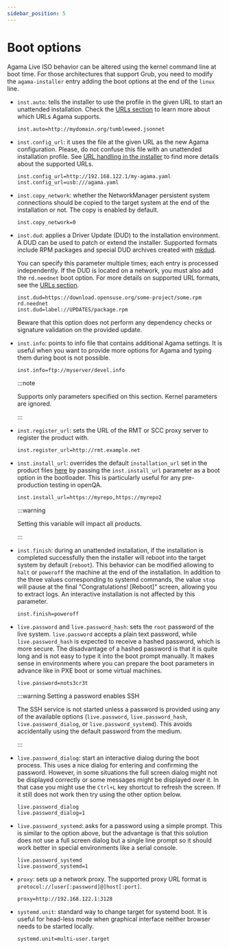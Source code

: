 ```yaml
---
sidebar_position: 5
---
```


# Boot options

Agama Live ISO behavior can be altered using the kernel command line at boot time. For those
architectures that support Grub, you need to modify the `agama-installer` entry adding the boot
options at the end of the `linux` line.

- `inst.auto`: tells the installer to use the profile in the given URL to start an unattended
  installation. Check the [URLs section](/docs/user/urls) to learn more about which URLs Agama
  supports.

  ```text
  inst.auto=http://mydomain.org/tumbleweed.jsonnet
  ```

- `inst.config_url`: it uses the file at the given URL as the new Agama configuration. Please, do
  not confuse this file with an unattended installation profile. See
  [URL handling in the installer](https://github.com/yast/yast-installation/blob/master/doc/url.md)
  to find more details about the supported URLs.

  ```text
  inst.config_url=http://192.168.122.1/my-agama.yaml
  inst.config_url=usb:///agama.yaml
  ```

- `inst.copy_network`: whether the NetworkManager persistent system connections should be copied to
  the target system at the end of the installation or not. The copy is enabled by default.

  ```text
  inst.copy_network=0
  ```

- `inst.dud`: applies a Driver Update (DUD) to the installation environment. A DUD can be used to
  patch or extend the installer. Supported formats include RPM packages and special DUD archives
  created with [mkdud](https://github.com/openSUSE/mkdud).

  You can specify this parameter multiple times; each entry is processed independently. If the DUD
  is located on a network, you must also add the `rd.neednet` boot option. For more details on
  supported URL formats, see the [URLs section](/docs/user/urls).

  ```text
  inst.dud=https://download.opensuse.org/some-project/some.rpm rd.neednet
  inst.dud=label://UPDATES/package.rpm
  ```

  Beware that this option does not perform any dependency checks or signature validation on the
  provided update.

- `inst.info`: points to info file that contains additional Agama settings. It is useful when you
  want to provide more options for Agama and typing them during boot is not possible.

  ```text
  inst.info=ftp://myserver/devel.info
  ```

  :::note

  Supports only parameters specified on this section. Kernel parameters are ignored.

  :::

- `inst.register_url`: sets the URL of the RMT or SCC proxy server to register the product with.

  ```text
  inst.register_url=http://rmt.example.net
  ```

- `inst.install_url`: overrides the default `installation_url` set in the product files
  [here](https://github.com/openSUSE/agama/tree/master/products.d) by passing the `inst.install_url`
  parameter as a boot option in the bootloader. This is particularly useful for any pre-production
  testing in openQA.

  ```text
  inst.install_url=https://myrepo,https://myrepo2
  ```

  :::warning

  Setting this variable will impact all products.

  :::

- `inst.finish`: during an unattended installation, if the installation is completed successfully
  then the installer will reboot into the target system by default (`reboot`). This behavior can be
  modified allowing to `halt` or `poweroff` the machine at the end of the installation. In addition
  to the three values corresponding to systemd commands, the value `stop` will pause at the final
  "Congratulations! [Reboot]" screen, allowing you to extract logs. An interactive installation is
  not affected by this parameter.

  ```text
  inst.finish=poweroff
  ```

- `live.password` and `live.password_hash`: sets the `root` password of the live system.
  `live.password` accepts a plain text password, while `live.password_hash` is expected to receive a
  hashed password, which is more secure. The disadvantage of a hashed password is that it is quite
  long and is not easy to type it into the boot prompt manually. It makes sense in environments
  where you can prepare the boot parameters in advance like in PXE boot or some virtual machines.

  ```text
  live.password=nots3cr3t
  ```

  :::warning Setting a password enables SSH

  The SSH service is not started unless a password is provided using any of the available options
  (`live.password`, `live.password_hash`, `live.password_dialog`, or `live.password_systemd`). This
  avoids accidentally using the default password from the medium.

  :::

- `live.password_dialog`: start an interactive dialog during the boot process. This uses a nice
  dialog for entering and confirming the password. However, in some situations the full screen
  dialog might not be displayed correctly or some messages might be displayed over it. In that case
  you might use the `Ctrl+L` key shortcut to refresh the screen. If it still does not work then try
  using the other option below.

  ```text
  live.password_dialog
  live.password_dialog=1
  ```

- `live.password_systemd`: asks for a password using a simple prompt. This is similar to the option
  above, but the advantage is that this solution does not use a full screen dialog but a single line
  prompt so it should work better in special environments like a serial console.

  ```text
  live.password_systemd
  live.password_systemd=1
  ```

- `proxy`: sets up a network proxy. The supported proxy URL format is
  `protocol://[user[:password]@]host[:port]`.

  ```text
  proxy=http://192.168.122.1:3128
  ```

- `systemd.unit`: standard way to change target for systemd boot. It is useful for head-less mode
  when graphical interface neither browser needs to be started locally.

  ```text
  systemd.unit=multi-user.target
  ```
